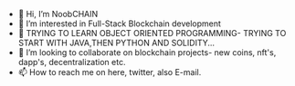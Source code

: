 - 👋 Hi, I’m NoobCHAIN
- 👀 I’m interested in Full-Stack Blockchain development
- 🌱 TRYING TO LEARN OBJECT ORIENTED PROGRAMMING- TRYING TO START WITH JAVA,THEN PYTHON AND SOLIDITY...
- 💞️ I’m looking to collaborate on blockchain projects- new coins, nft's, dapp's, decentralization etc.
- 📫 How to reach me on here, twitter, also E-mail.

<!---
34ha88an/34ha88an is a ✨ special ✨ repository because its `README.md` (this file) appears on your GitHub profile.
You can click the Preview link to take a look at your changes.
--->
